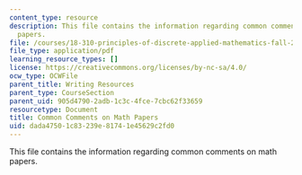```yaml
---
content_type: resource
description: This file contains the information regarding common comments on math
  papers.
file: /courses/18-310-principles-of-discrete-applied-mathematics-fall-2013/dada47501c83239e81741e45629c2fd0_MIT18_310F13_code_comm.pdf
file_type: application/pdf
learning_resource_types: []
license: https://creativecommons.org/licenses/by-nc-sa/4.0/
ocw_type: OCWFile
parent_title: Writing Resources
parent_type: CourseSection
parent_uid: 905d4790-2adb-1c3c-4fce-7cbc62f33659
resourcetype: Document
title: Common Comments on Math Papers
uid: dada4750-1c83-239e-8174-1e45629c2fd0
---
```

This file contains the information regarding common comments on math papers.